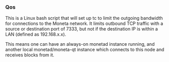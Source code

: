 ### Qos ###

This is a Linux bash script that will set up tc to limit the outgoing bandwidth for connections to the Moneta network. It limits outbound TCP traffic with a source or destination port of 7333, but not if the destination IP is within a LAN (defined as 192.168.x.x).

This means one can have an always-on monetad instance running, and another local monetad/moneta-qt instance which connects to this node and receives blocks from it.
